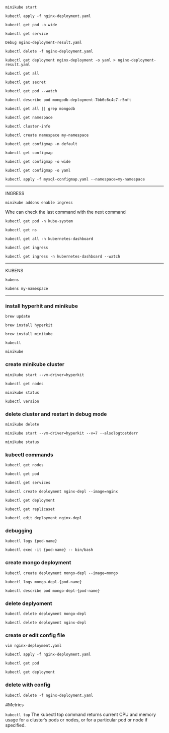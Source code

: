 


```
minikube start
```
```
kubectl apply -f nginx-deployment.yaml
```
```
kubectl get pod -o wide
```
```
kubectl get service
```
```
Debug nginx-deployment-result.yaml
```
```
kubectl delete -f nginx-deployment.yaml
```
```
kubectl get deployment nginx-deployment -o yaml > nginx-deployment-result.yaml
```
```
kubectl get all
```
```
kubectl get secret
```
```
kubectl get pod --watch
```
```
kubectl describe pod mongodb-deployment-7bb6c6c4c7-r5mft 
```
```
kubectl get all || grep mongodb
```
```
kubectl get namespace
```
```
kubectl cluster-info
```
```
kubectl create namespace my-namespace
```
```
kubectl get configmap -n default
```
```
kubectl get configmap
```
```
kubectl get configmap -o wide
```
```
kubectl get configmap -o yaml
```
```
kubectl apply -f mysql-configmap.yaml --namespace=my-namespace
```
-------------------------
INGRESS
```
minikube addons enable ingress
```
Whe can check the last command with the next command
```
kubectl get pod -n kube-system
```
```
kubectl get ns
```
```
kubectl get all -n kubernetes-dashboard
```
```
kubectl get ingress
```
```
kubectl get ingress -n kubernetes-dashboard --watch
```
-------------------------
KUBENS
```
kubens
```
```
kubens my-namespace
```

-------------------------
### install hyperhit and minikube
`brew update`

`brew install hyperkit`

`brew install minikube`

`kubectl`

`minikube`

### create minikube cluster
`minikube start --vm-driver=hyperkit`

`kubectl get nodes`

`minikube status`

`kubectl version`

### delete cluster and restart in debug mode
`minikube delete`

`minikube start --vm-driver=hyperkit --v=7 --alsologtostderr`

`minikube status`

### kubectl commands
`kubectl get nodes`

`kubectl get pod`

`kubectl get services`

`kubectl create deployment nginx-depl --image=nginx`

`kubectl get deployment`

`kubectl get replicaset`

`kubectl edit deployment nginx-depl`

### debugging
`kubectl logs {pod-name}`

`kubectl exec -it {pod-name} -- bin/bash`

### create mongo deployment
`kubectl create deployment mongo-depl --image=mongo`

`kubectl logs mongo-depl-{pod-name}`

`kubectl describe pod mongo-depl-{pod-name}`

### delete deplyoment
`kubectl delete deployment mongo-depl`

`kubectl delete deployment nginx-depl`

### create or edit config file
`vim nginx-deployment.yaml`

`kubectl apply -f nginx-deployment.yaml`

`kubectl get pod`

`kubectl get deployment`

### delete with config
`kubectl delete -f nginx-deployment.yaml`

#Metrics

`kubectl top` The kubectl top command returns current CPU and memory usage for a cluster’s pods or nodes, or for a particular pod or node if specified.



